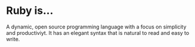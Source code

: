 # Ruby is...

A dynamic, open source programming language with a focus on simplicity and productiviyt. It has an elegant syntax that is natural to read and easy to write.